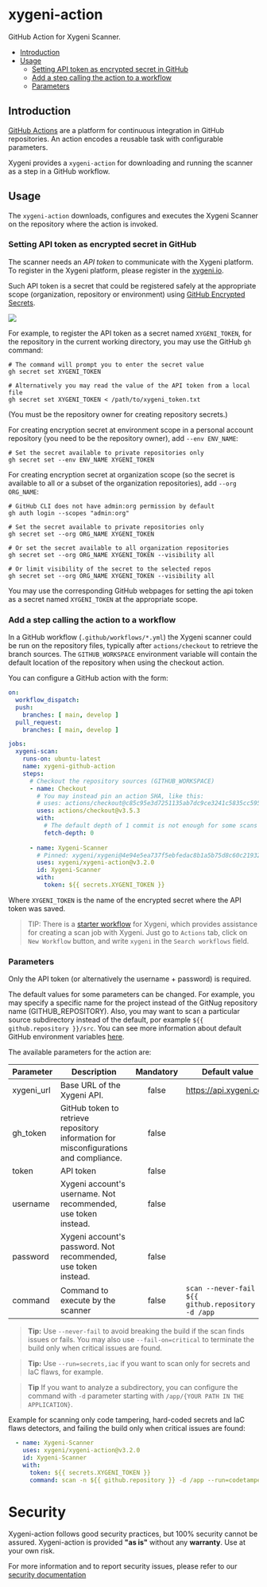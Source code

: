# xygeni-action

GitHub Action for Xygeni Scanner.

<!-- toc -->

- [Introduction](#introduction)
- [Usage](#usage)
  * [Setting API token as encrypted secret in GitHub](#setting-api-token-as-encrypted-secret-in-github)
  * [Add a step calling the action to a workflow](#add-a-step-calling-the-action-to-a-workflow)
  * [Parameters](#parameters)

<!-- tocstop -->

## Introduction

[GitHub Actions](https://docs.github.com/en/actions) are a platform for continuous integration in GitHub repositories. 
An action encodes a reusable task with configurable parameters.

Xygeni provides a `xygeni-action` for downloading and running the scanner as a step in a GitHub workflow.

## Usage

The `xygeni-action` downloads, configures and executes the Xygeni Scanner on the repository where the action is invoked. 

### Setting API token as encrypted secret in GitHub

The scanner needs an *API token* to communicate with the Xygeni platform. To register in the Xygeni platform, please register in the [xygeni.io](https://xygeni.io/book-a-demo). 

Such API token is a secret that could be registered safely at the appropriate scope (organization, repository or environment) using [GitHub Encrypted Secrets](https://docs.github.com/en/actions/security-guides/encrypted-secrets).

![](images/i01_secret.png)

For example, to register the API token as a secret named `XYGENI_TOKEN`, for the repository in the current working directory, you may use the GitHub `gh` command:

```shell
# The command will prompt you to enter the secret value
gh secret set XYGENI_TOKEN

# Alternatively you may read the value of the API token from a local file
gh secret set XYGENI_TOKEN < /path/to/xygeni_token.txt
```

(You must be the repository owner for creating repository secrets.)

For creating encryption secret at environment scope in a personal account repository (you need to be the repository owner), add `--env ENV_NAME`:

```shell
# Set the secret available to private repositories only
gh secret set --env ENV_NAME XYGENI_TOKEN
```

For creating encryption secret at organization scope (so the secret is available to all or a subset of the organization repositories), add `--org ORG_NAME`:

```shell
# GitHub CLI does not have admin:org permission by default
gh auth login --scopes "admin:org"

# Set the secret available to private repositories only
gh secret set --org ORG_NAME XYGENI_TOKEN

# Or set the secret available to all organization repositories
gh secret set --org ORG_NAME XYGENI_TOKEN --visibility all

# Or limit visibility of the secret to the selected repos
gh secret set --org ORG_NAME XYGENI_TOKEN --visibility all
```

You may use the corresponding GitHub webpages for setting the api token as a secret named `XYGENI_TOKEN` at the appropriate scope.

### Add a step calling the action to a workflow

In a GitHub workflow (`.github/workflows/*.yml`) the Xygeni scanner could be run on the repository files, 
typically after `actions/checkout` to retrieve the branch sources. 
The `GITHUB_WORKSPACE` environment variable will contain the default location of the repository when using the checkout action.

You can configure a GitHub action with the form:
```yaml
on:
  workflow_dispatch:
  push:
    branches: [ main, develop ]
  pull_request:
    branches: [ main, develop ]

jobs:
  xygeni-scan:
    runs-on: ubuntu-latest
    name: xygeni-github-action
    steps:
      # Checkout the repository sources (GITHUB_WORKSPACE)
      - name: Checkout
        # You may instead pin an action SHA, like this: 
        # uses: actions/checkout@c85c95e3d7251135ab7dc9ce3241c5835cc595a9
        uses: actions/checkout@v3.5.3
        with:
          # The default depth of 1 commit is not enough for some scans 
          fetch-depth: 0
        
      - name: Xygeni-Scanner
        # Pinned: xygeni/xygeni@4e94e5ea737f5ebfedac8b1a5b75d8c60c21932d
        uses: xygeni/xygeni-action@v3.2.0
        id: Xygeni-Scanner
        with:
          token: ${{ secrets.XYGENI_TOKEN }}
```

Where `XYGENI_TOKEN` is the name of the encrypted secret where the API token was saved.

> TIP: There is a [starter workflow](https://docs.github.com/en/actions/using-workflows/using-starter-workflows) for Xygeni, which provides assistance for creating a scan job with Xygeni. 
> Just go to `Actions` tab, click on `New Workflow` button, and write `xygeni` in the `Search workflows` field.

### Parameters

Only the API token (or alternatively the username + password) is required.

The default values for some parameters can be changed. For example, you may specify a specific name for the project instead of the GitNug repository name (GITHUB_REPOSITORY). Also, you may want to scan a particular source subdirectory instead of the default, por example `${{ github.repository }}/src`. 
You can see more information about default GitHub environment variables [here](https://docs.github.com/en/actions/learn-github-actions/environment-variables#default-environment-variables).

The available parameters for the action are:

| Parameter   | Description                                                                           | Mandatory  | Default value                                           |
|-------------|---------------------------------------------------------------------------------------|:----------:|---------------------------------------------------------|
| xygeni_url  | Base URL of the Xygeni API.                                                           |   false    | https://api.xygeni.com                                  |
| gh_token    | GitHub token to retrieve repository information for misconfigurations and compliance. |   false    |                                                         |
| token       | API token                                                                             |   false    |                                                         |
| username    | Xygeni account's username. Not recommended, use token instead.                        |   false    |                                                         |
| password    | Xygeni account's password. Not recommended, use token instead.                        |   false    |                                                         |
| command     | Command to execute by the scanner                                                     |   false    | `scan --never-fail -n ${{ github.repository }} -d /app` |

> **Tip:** Use `--never-fail` to avoid breaking the build if the scan finds issues or fails.
> You may also use `--fail-on=critical` to terminate the build only when critical issues are found.

> **Tip:** Use `--run=secrets,iac` if you want to scan only for secrets and IaC flaws, for example.

> **Tip** If you want to analyze a subdirectory, you can configure the command with `-d` parameter starting with `/app/{YOUR PATH IN THE APPLICATION}`.

Example for scanning only code tampering, hard-coded secrets and IaC flaws detectors, and failing the build only when critical issues are found:

```yaml
  - name: Xygeni-Scanner
    uses: xygeni/xygeni-action@v3.2.0
    id: Xygeni-Scanner
    with:
      token: ${{ secrets.XYGENI_TOKEN }}
      command: scan -n ${{ github.repository }} -d /app --run=codetamper,secrets,iac --fail-on=critical
```

# Security

Xygeni-action follows good security practices, but 100% security cannot be assured. Xygeni-action is provided **"as is"** without any **warranty**. Use at your own risk.

For more information and to report security issues, please refer to our [security documentation](SECURITY.md)
